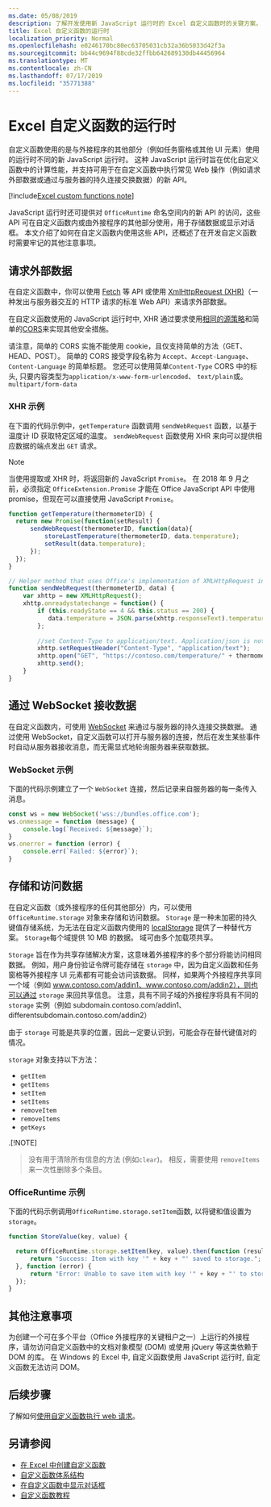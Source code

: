 ```yaml
---
ms.date: 05/08/2019
description: 了解开发使用新 JavaScript 运行时的 Excel 自定义函数时的关键方案。
title: Excel 自定义函数的运行时
localization_priority: Normal
ms.openlocfilehash: e0246170bc80ec63705031cb32a36b5033d42f3a
ms.sourcegitcommit: bb44c9694f88cde32ffbb642689130db44456964
ms.translationtype: MT
ms.contentlocale: zh-CN
ms.lasthandoff: 07/17/2019
ms.locfileid: "35771388"
---
```

# <a name="runtime-for-excel-custom-functions"></a>Excel 自定义函数的运行时

自定义函数使用的是与外接程序的其他部分（例如任务窗格或其他 UI 元素）使用的运行时不同的新 JavaScript 运行时。 这种 JavaScript 运行时旨在优化自定义函数中的计算性能，并支持可用于在自定义函数中执行常见 Web 操作（例如请求外部数据或通过与服务器的持久连接交换数据）的新 API。

[!include[Excel custom functions note](../includes/excel-custom-functions-note.md)]

JavaScript 运行时还可提供对 `OfficeRuntime` 命名空间内的新 API 的访问，这些 API 可在自定义函数内或由外接程序的其他部分使用，用于存储数据或显示对话框。 本文介绍了如何在自定义函数内使用这些 API，还概述了在开发自定义函数时需要牢记的其他注意事项。

## <a name="requesting-external-data"></a>请求外部数据

在自定义函数中，你可以使用 [Fetch](https://developer.mozilla.org/en-US/docs/Web/API/Fetch_API) 等 API 或使用 [XmlHttpRequest (XHR)](https://developer.mozilla.org/en-US/docs/Web/API/XMLHttpRequest)（一种发出与服务器交互的 HTTP 请求的标准 Web API）来请求外部数据。

在自定义函数使用的 JavaScript 运行时中, XHR 通过要求使用[相同的源策略](https://developer.mozilla.org/en-US/docs/Web/Security/Same-origin_policy)和简单的[CORS](https://www.w3.org/TR/cors/)来实现其他安全措施。

请注意，简单的 CORS 实施不能使用 cookie，且仅支持简单的方法（GET、HEAD、POST）。 简单的 CORS 接受字段名称为 `Accept`、`Accept-Language`、`Content-Language` 的简单标题。 您还可以使用简单`Content-Type` CORS 中的标头, 只要内容类型为`application/x-www-form-urlencoded`、 `text/plain`或。 `multipart/form-data`

### <a name="xhr-example"></a>XHR 示例

在下面的代码示例中，`getTemperature` 函数调用 `sendWebRequest` 函数，以基于温度计 ID 获取特定区域的温度。 `sendWebRequest` 函数使用 XHR 来向可以提供相应数据的端点发出 `GET` 请求。

> [!NOTE] 
> 当使用提取或 XHR 时，将返回新的 JavaScript `Promise`。 在 2018 年 9 月之前，必须指定 `OfficeExtension.Promise` 才能在 Office JavaScript API 中使用 promise，但现在可以直接使用 JavaScript `Promise`。

```js
function getTemperature(thermometerID) {
  return new Promise(function(setResult) {
      sendWebRequest(thermometerID, function(data){ 
          storeLastTemperature(thermometerID, data.temperature);
          setResult(data.temperature);
      });
  });
}

// Helper method that uses Office's implementation of XMLHttpRequest in the JavaScript runtime for custom functions  
function sendWebRequest(thermometerID, data) {
    var xhttp = new XMLHttpRequest();
    xhttp.onreadystatechange = function() {
        if (this.readyState == 4 && this.status == 200) {
           data.temperature = JSON.parse(xhttp.responseText).temperature
        };
        
        //set Content-Type to application/text. Application/json is not currently supported with Simple CORS
        xhttp.setRequestHeader("Content-Type", "application/text");
        xhttp.open("GET", "https://contoso.com/temperature/" + thermometerID), true)
        xhttp.send();  
    }
}
```

## <a name="receiving-data-via-websockets"></a>通过 WebSocket 接收数据

在自定义函数内，可使用 [WebSocket](https://developer.mozilla.org/en-US/docs/Web/API/WebSockets_API) 来通过与服务器的持久连接交换数据。 通过使用 WebSocket，自定义函数可以打开与服务器的连接，然后在发生某些事件时自动从服务器接收消息，而无需显式地轮询服务器来获取数据。

### <a name="websockets-example"></a>WebSocket 示例

下面的代码示例建立了一个 `WebSocket` 连接，然后记录来自服务器的每一条传入消息。

```JavaScript
const ws = new WebSocket('wss://bundles.office.com');
ws.onmessage = function (message) {
    console.log(`Received: ${message}`);
}
ws.onerror = function (error) {
    console.err(`Failed: ${error}`);
}
```

## <a name="storing-and-accessing-data"></a>存储和访问数据

在自定义函数（或外接程序的任何其他部分）内，可以使用 `OfficeRuntime.storage` 对象来存储和访问数据。 `Storage` 是一种未加密的持久键值存储系统，为无法在自定义函数内使用的 [localStorage](https://developer.mozilla.org/en-US/docs/Web/API/Window/localStorage) 提供了一种替代方案。 `Storage`每个域提供 10 MB 的数据。 域可由多个加载项共享。

`Storage` 旨在作为共享存储解决方案，这意味着外接程序的多个部分将能访问相同数据。 例如，用户身份验证令牌可能存储在 `storage` 中，因为自定义函数和任务窗格等外接程序 UI 元素都有可能会访问该数据。 同样，如果两个外接程序共享同一个域（例如 www.contoso.com/addin1、www.contoso.com/addin2），则也可以通过 `storage` 来回共享信息。 注意，具有不同子域的外接程序将具有不同的 `storage` 实例（例如 subdomain.contoso.com/addin1、differentsubdomain.contoso.com/addin2）

由于 `storage` 可能是共享的位置，因此一定要认识到，可能会存在替代键值对的情况。

`storage` 对象支持以下方法：

 - `getItem`
 - `getItems`
 - `setItem`
 - `setItems`
 - `removeItem`
 - `removeItems`
 - `getKeys`

.[!NOTE]
> 没有用于清除所有信息的方法 (例如`clear`)。 相反，需要使用 `removeItems` 来一次性删除多个条目。

### <a name="officeruntimestorage-example"></a>OfficeRuntime 示例

下面的代码示例调用`OfficeRuntime.storage.setItem`函数, 以将键和值设置为`storage`。

```JavaScript
function StoreValue(key, value) {

  return OfficeRuntime.storage.setItem(key, value).then(function (result) {
      return "Success: Item with key '" + key + "' saved to storage.";
  }, function (error) {
      return "Error: Unable to save item with key '" + key + "' to storage. " + error;
  });
}
```

## <a name="additional-considerations"></a>其他注意事项

为创建一个可在多个平台（Office 外接程序的关键租户之一）上运行的外接程序，请勿访问自定义函数中的文档对象模型 (DOM) 或使用 jQuery 等这类依赖于 DOM 的库。 在 Windows 的 Excel 中, 自定义函数使用 JavaScript 运行时, 自定义函数无法访问 DOM。

## <a name="next-steps"></a>后续步骤
了解如何[使用自定义函数执行 web 请求](custom-functions-web-reqs.md)。

## <a name="see-also"></a>另请参阅

* [在 Excel 中创建自定义函数](custom-functions-overview.md)
* [自定义函数体系结构](custom-functions-architecture.md)
* [在自定义函数中显示对话框](custom-functions-dialog.md)
* [自定义函数教程](../tutorials/excel-tutorial-create-custom-functions.md)
